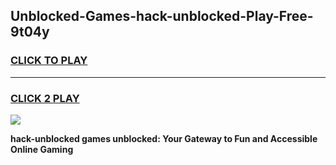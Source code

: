 
## Unblocked-Games-hack-unblocked-Play-Free-9t04y
<h3>
<a href="https://premium76.site?title=hack-unblocked&ref=20M">CLICK TO PLAY</a></h3>
<hr>

<h3>
<a href="https://premium76.site?title=hack-unblocked&ref=20M">CLICK 2 PLAY</a>
  
</h3>

<a href="https://premium76.site?title=hack-unblocked&ref=19M"><img src="https://clearcache.store/games.png"></a>


**hack-unblocked games unblocked: Your Gateway to Fun and Accessible Online Gaming**
